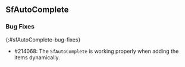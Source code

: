 ## SfAutoComplete

### Bug Fixes
{:#sfAutoComplete-bug-fixes}

* \#214068: The `SfAutoComplete` is working properly when adding the items dynamically.